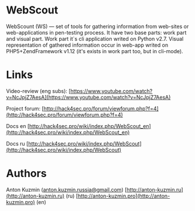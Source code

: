 # WebScout
WebScount (WS) — set of tools for gathering information from web-sites or web-applications in pen-testing process. It have two base parts: work part and visual part. Work part it`s cli application writed on Python v2.7. Visual representation of gathered information occur in web-app writed on PHP5+ZendFramework v1.12 (it's exists in work part too, but in cli-mode). 

# Links
Video-review (eng subs): [https://www.youtube.com/watch?v=NcJpjZ7AesA](https://www.youtube.com/watch?v=NcJpjZ7AesA)

Project forum: [http://hack4sec.pro/forum/viewforum.php?f=4](http://hack4sec.pro/forum/viewforum.php?f=4)

Docs en [http://hack4sec.pro/wiki/index.php/WebScout_en](http://hack4sec.pro/wiki/index.php/WebScout_en)

Docs ru [http://hack4sec.pro/wiki/index.php/WebScout](http://hack4sec.pro/wiki/index.php/WebScout)

# Authors
Anton Kuzmin (anton.kuzmin.russia@gmail.com) [http://anton-kuzmin.ru](http://anton-kuzmin.ru) (ru) [http://anton-kuzmin.pro](http://anton-kuzmin.pro) (en)



